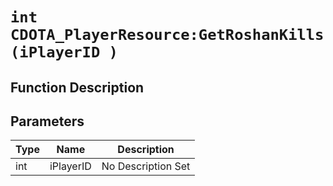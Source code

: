 # `int CDOTA_PlayerResource:GetRoshanKills(iPlayerID )`
## Function Description

## Parameters
Type|Name|Description
--|--|--
int|iPlayerID|No Description Set

